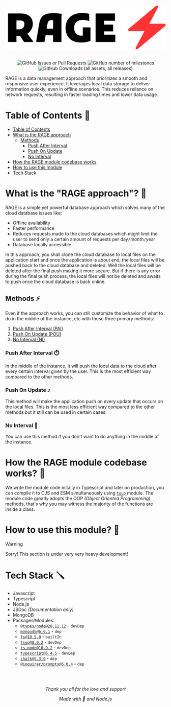 <br>

<div align='center'>
  <picture>
    <source media="(prefers-color-scheme: dark)" srcset="./img_for_docs/RAGE_DEFAULT.png">
    <img src="./img_for_docs/RAGE_BLACK.png" alt="RAGE">
  </picture>
</div>

<br>

<div align='center'>

![GitHub Issues or Pull Requests](https://img.shields.io/github/issues/Maghish/RAGE?style=for-the-badge)
![GitHub number of milestones](https://img.shields.io/github/milestones/open/Maghish/RAGE?style=for-the-badge)
![GitHub Downloads (all assets, all releases)](https://img.shields.io/github/downloads/Maghish/RAGE/total?style=for-the-badge)

</div>

RAGE is a data management approach that prioritizes a smooth and responsive user experience. It leverages local data storage to deliver information quickly, even in offline scenarios. This reduces reliance on network requests, resulting in faster loading times and lower data usage.

<!-- 1. How it works?
1. Tech stack
2. More about the RAGE approach and the 3 methods (PAI, POU, NI)
3. Mention the user to read contributing.md and code_of_conduct.md -->

# Table of Contents 📃

- [Table of Contents](#table-of-contents-)
- [What is the RAGE approach](#what-is-the-rage-approach-)
  - [Methods](#methods-)
    - [Push After Interval](#push-after-interval-️)
    - [Push On Update](#push-on-update-️)
    - [No Interval](#no-interval-️)
- [How the RAGE module codebase works](#how-the-rage-module-codebase-works-)
- [How to use this module](#how-to-use-this-module-)
- [Tech Stack](#tech-stack-)

# What is the "RAGE approach"? 🤔

RAGE is a simple yet powerful database approach which solves many of the cloud database issues like:

- Offline availability
- Faster performance
- Reduces requests made to the cloud databases which might limit the user to send only a certain amount of requests per day`/`month`/`year
- Database locally accessible

In this approach, you shall clone the cloud database to local files on the application start and once the application is about end, the local files will be pushed back to the cloud database and deleted. Well the local files will be deleted after the final push making it more secure. But if there is any error during the final push process, the local files will not be deleted and awaits to push once the cloud database is back online.

## Methods ⚡

Even if the approach works, you can still customize the behavior of what to do in the middle of the instance, etc with these three primary methods:

1. [Push After Interval (PAI)](#push-after-interval)
2. [Push On Update (POU)](#push-on-update)
3. [No Interval (NI)](#no-interval)

### Push After Interval ⏱️

In the middle of the instance, it will push the local data to the cloud after every certain interval given by the user. This is the most efficient way compared to the other methods.

### Push On Update ⤴️

This method will make the application push on every update that occurs on the local files. This is the most less efficient way compared to the other methods but it still can be used in certain cases.

### No Interval 🔄️

You can use this method if you don't want to do anything in the middle of the instance.

# How the RAGE module codebase works? 👀

We write the module code initally in Typescript and later on production, you can compile it to CJS and ESM simultaneously using [`tsup`](https://www.npmjs.com/package/tsup) module. The module code greatly adopts the OOP _(Object Oriented Programming)_ methods, that's why you may witness the majority of the functions are inside a class.

# How to use this module? 🤔

> [!WARNING]
> Sorry! This section is under very very heavy development!

# Tech Stack 🪛

- Javascript
- Typescript
- Node.js
- JSDoc _(Documentation only)_
- MongoDB
- Packages/Modules:
  - [`@types/node@20.12.12`](https://www.npmjs.com/package/@types/node) - `devDep`
  - [`mongodb@6.6.1`](https://www.npmjs.com/package/mongodb) - `dep`
  - [`fs@10.5.0`](https://nodejs.org/api/fs.html) - `builtIn`
  - [`tsup@8.0.2`](https://www.npmjs.com/package/tsup) - `devDep`
  - [`ts-node@10.9.2`](https://www.npmjs.com/package/ts-node) - `devDep`
  - [`typescript@5.4.5`](https://www.npmjs.com/package/typescript) - `devDep`
  - [`chalk@5.3.0`](https://www.npmjs.com/package/chalk) - `dep`
  - [`@inquirer/prompts@5.0.4`](https://www.npmjs.com/package/inquirer) - `dep`

<br>
<br>

<div align="center">

_Thank you all for the love and support_

_Made with 💢 and Node.js_

</div>
